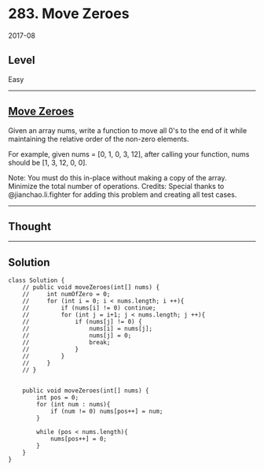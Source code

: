 # 283. Move Zeroes

2017-08


## Level

Easy


---


## [Move Zeroes](https://leetcode.com/problems/move-zeroes/description/)

Given an array nums, write a function to move all 0's to the end of it while maintaining the relative order of the non-zero elements.

For example, given nums = [0, 1, 0, 3, 12], after calling your function, nums should be [1, 3, 12, 0, 0].

Note:
You must do this in-place without making a copy of the array.
Minimize the total number of operations.
Credits:
Special thanks to @jianchao.li.fighter for adding this problem and creating all test cases.


---


## Thought


---


## Solution

```
class Solution {
    // public void moveZeroes(int[] nums) {
    //     int numOfZero = 0;
    //     for (int i = 0; i < nums.length; i ++){
    //         if (nums[i] != 0) continue;
    //         for (int j = i+1; j < nums.length; j ++){
    //             if (nums[j] != 0) {
    //                 nums[i] = nums[j];
    //                 nums[j] = 0;
    //                 break;
    //             }
    //         }
    //     }
    // }
    
    
    public void moveZeroes(int[] nums) {
        int pos = 0;
        for (int num : nums){
            if (num != 0) nums[pos++] = num;
        }
        
        while (pos < nums.length){
            nums[pos++] = 0;
        }
    }
}
```